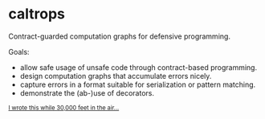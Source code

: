 caltrops
========

Contract-guarded computation graphs for defensive programming.

Goals:

- allow safe usage of unsafe code through contract-based programming.
- design computation graphs that accumulate errors nicely.
- capture errors in a format suitable for serialization or pattern matching.
- demonstrate the (ab-)use of decorators.

[<small>I wrote this while 30,000 feet in the air...</small>](http://genius.com/Kendrick-lamar-hol-up-lyrics)
